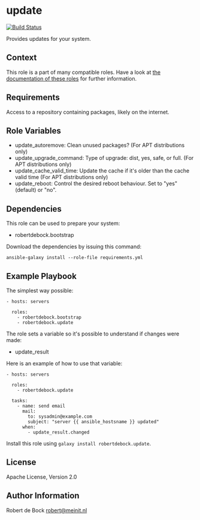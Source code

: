 update
=========

[![Build Status](https://travis-ci.org/robertdebock/ansible-role-update.svg?branch=master)](https://travis-ci.org/robertdebock/ansible-role-update)

Provides updates for your system.

Context
--------
This role is a part of many compatible roles. Have a look at [the documentation of these roles](https://robertdebock.nl/) for further information.

Requirements
------------

Access to a repository containing packages, likely on the internet.

Role Variables
--------------

- update_autoremove: Clean unused packages? (For APT distributions only)
- update_upgrade_command: Type of upgrade: dist, yes, safe, or full.  (For APT distributions only)
- update_cache_valid_time: Update the cache if it's older than the cache valid time (For APT distributions only)
- update_reboot: Control the desired reboot behaviour. Set to "yes" (default) or "no".

Dependencies
------------

This role can be used to prepare your system:

- robertdebock.bootstrap

Download the dependencies by issuing this command:
```
ansible-galaxy install --role-file requirements.yml
```

Example Playbook
----------------

The simplest way possible:
```
- hosts: servers

  roles:
    - robertdebock.bootstrap
    - robertdebock.update
```

The role sets a variable so it's possible to understand if changes were made:
- update_result

Here is an example of how to use that variable:
```
- hosts: servers

  roles:
    - robertdebock.update

  tasks:
    - name: send email
      mail:
        to: sysadmin@example.com
        subject: "server {{ ansible_hostsname }} updated"
      when:
        - update_result.changed
```

Install this role using `galaxy install robertdebock.update`.

License
-------

Apache License, Version 2.0

Author Information
------------------

Robert de Bock <robert@meinit.nl>
